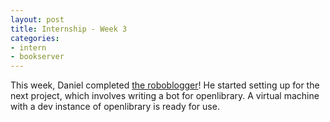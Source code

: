 ```yaml
---
layout: post
title: Internship - Week 3
categories:
- intern
- bookserver
---
```


This week, Daniel completed [the roboblogger](http://github.com/dmontalvo/roboblogger)! He started setting up for the next project, which involves writing a bot for openlibrary. A virtual machine with a dev instance of openlibrary is ready for use.
